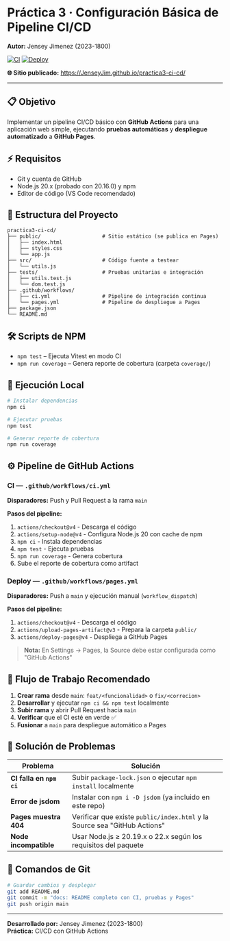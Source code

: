 # Práctica 3 · Configuración Básica de Pipeline CI/CD

**Autor:** Jensey Jimenez (2023-1800)

[![CI](https://github.com/JenseyJim/practica3-ci-cd/actions/workflows/ci.yml/badge.svg)](https://github.com/JenseyJim/practica3-ci-cd/actions/workflows/ci.yml)
[![Deploy](https://github.com/JenseyJim/practica3-ci-cd/actions/workflows/pages.yml/badge.svg)](https://github.com/JenseyJim/practica3-ci-cd/actions/workflows/pages.yml)

**🌐 Sitio publicado:** https://JenseyJim.github.io/practica3-ci-cd/

---

## 📋 Objetivo

Implementar un pipeline CI/CD básico con **GitHub Actions** para una aplicación web simple, ejecutando **pruebas automáticas** y **despliegue automatizado** a **GitHub Pages**.

## ⚡ Requisitos

- Git y cuenta de GitHub
- Node.js 20.x (probado con 20.16.0) y npm
- Editor de código (VS Code recomendado)

## 📁 Estructura del Proyecto

```
practica3-ci-cd/
├── public/                    # Sitio estático (se publica en Pages)
│   ├── index.html
│   ├── styles.css
│   └── app.js
├── src/                       # Código fuente a testear
│   └── utils.js
├── tests/                     # Pruebas unitarias e integración
│   ├── utils.test.js
│   └── dom.test.js
├── .github/workflows/
│   ├── ci.yml                 # Pipeline de integración continua
│   └── pages.yml              # Pipeline de despliegue a Pages
├── package.json
└── README.md
```

## 🛠️ Scripts de NPM

- `npm test` – Ejecuta Vitest en modo CI
- `npm run coverage` – Genera reporte de cobertura (carpeta `coverage/`)

## 🚀 Ejecución Local

```bash
# Instalar dependencias
npm ci

# Ejecutar pruebas
npm test

# Generar reporte de cobertura
npm run coverage
```

## ⚙️ Pipeline de GitHub Actions

### CI — `.github/workflows/ci.yml`

**Disparadores:** Push y Pull Request a la rama `main`

**Pasos del pipeline:**
1. `actions/checkout@v4` - Descarga el código
2. `actions/setup-node@v4` - Configura Node.js 20 con cache de npm
3. `npm ci` - Instala dependencias
4. `npm test` - Ejecuta pruebas
5. `npm run coverage` - Genera cobertura
6. Sube el reporte de cobertura como artifact

### Deploy — `.github/workflows/pages.yml`

**Disparadores:** Push a `main` y ejecución manual (`workflow_dispatch`)

**Pasos del pipeline:**
1. `actions/checkout@v4` - Descarga el código
2. `actions/upload-pages-artifact@v3` - Prepara la carpeta `public/`
3. `actions/deploy-pages@v4` - Despliega a GitHub Pages

> **Nota:** En Settings → Pages, la Source debe estar configurada como "GitHub Actions"

## 🔄 Flujo de Trabajo Recomendado

1. **Crear rama** desde `main`: `feat/<funcionalidad>` o `fix/<correcion>`
2. **Desarrollar** y ejecutar `npm ci && npm test` localmente
3. **Subir rama** y abrir Pull Request hacia `main`
4. **Verificar** que el CI esté en verde ✅
5. **Fusionar** a `main` para despliegue automático a Pages

## 🔧 Solución de Problemas

| Problema | Solución |
|----------|----------|
| **CI falla en `npm ci`** | Subir `package-lock.json` o ejecutar `npm install` localmente |
| **Error de jsdom** | Instalar con `npm i -D jsdom` (ya incluido en este repo) |
| **Pages muestra 404** | Verificar que existe `public/index.html` y la Source sea "GitHub Actions" |
| **Node incompatible** | Usar Node.js ≥ 20.19.x o 22.x según los requisitos del paquete |

## 📝 Comandos de Git

```bash
# Guardar cambios y desplegar
git add README.md
git commit -m "docs: README completo con CI, pruebas y Pages"
git push origin main
```

---

**Desarrollado por:** Jensey Jimenez (2023-1800)  
**Práctica:** CI/CD con GitHub Actions
